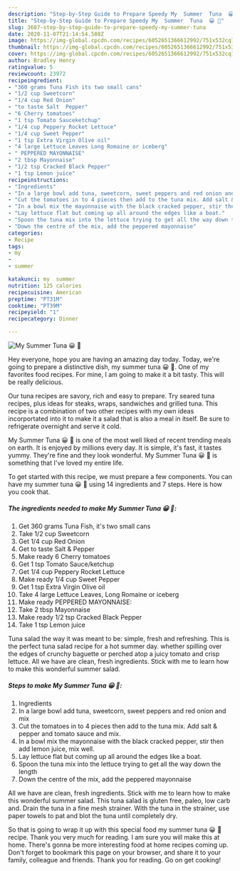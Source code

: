 ```yaml
---
description: "Step-by-Step Guide to Prepare Speedy My  Summer  Tuna  😀 💙"
title: "Step-by-Step Guide to Prepare Speedy My  Summer  Tuna  😀 💙"
slug: 3687-step-by-step-guide-to-prepare-speedy-my-summer-tuna
date: 2020-11-07T21:14:54.588Z
image: https://img-global.cpcdn.com/recipes/6052651366612992/751x532cq70/my-summer-tuna-😀-💙-recipe-main-photo.jpg
thumbnail: https://img-global.cpcdn.com/recipes/6052651366612992/751x532cq70/my-summer-tuna-😀-💙-recipe-main-photo.jpg
cover: https://img-global.cpcdn.com/recipes/6052651366612992/751x532cq70/my-summer-tuna-😀-💙-recipe-main-photo.jpg
author: Bradley Henry
ratingvalue: 5
reviewcount: 23972
recipeingredient:
- "360 grams Tuna Fish its two small cans"
- "1/2 cup Sweetcorn"
- "1/4 cup Red Onion"
- "to taste Salt  Pepper"
- "6 Cherry tomatoes"
- "1 tsp Tomato Sauceketchup"
- "1/4 cup Peppery Rocket Lettuce"
- "1/4 cup Sweet Pepper"
- "1 tsp Extra Virgin Olive oil"
- "4 large Lettuce Leaves Long Romaine or iceberg"
- " PEPPERED MAYONNAISE"
- "2 tbsp Mayonnaise"
- "1/2 tsp Cracked Black Pepper"
- "1 tsp Lemon juice"
recipeinstructions:
- "Ingredients"
- "In a large bowl add tuna, sweetcorn, sweet peppers and red onion and mix"
- "Cut the tomatoes in to 4 pieces then add to the tuna mix. Add salt &amp; pepper and tomato sauce and mix."
- "In a bowl mix the mayonnaise with the black cracked pepper, stir then add lemon juice, mix well."
- "Lay lettuce flat but coming up all around the edges like a boat."
- "Spoon the tuna mix into the lettuce trying to get all the way down the length"
- "Down the centre of the mix, add the peppered mayonnaise"
categories:
- Recipe
tags:
- my
- 
- summer

katakunci: my  summer 
nutrition: 125 calories
recipecuisine: American
preptime: "PT31M"
cooktime: "PT39M"
recipeyield: "1"
recipecategory: Dinner

---
```



![My  Summer  Tuna  😀 💙](https://img-global.cpcdn.com/recipes/6052651366612992/751x532cq70/my-summer-tuna-😀-💙-recipe-main-photo.jpg)

Hey everyone, hope you are having an amazing day today. Today, we're going to prepare a distinctive dish, my  summer  tuna  😀 💙. One of my favorites food recipes. For mine, I am going to make it a bit tasty. This will be really delicious.

Our tuna recipes are savory, rich and easy to prepare. Try seared tuna recipes, plus ideas for steaks, wraps, sandwiches and grilled tuna. This recipe is a combination of two other recipes with my own ideas incorportated into it to make it a salad that is also a meal in itself. Be sure to refrigerate overnight and serve it cold.

My  Summer  Tuna  😀 💙 is one of the most well liked of recent trending meals on earth. It is enjoyed by millions every day. It is simple, it's fast, it tastes yummy. They're fine and they look wonderful. My  Summer  Tuna  😀 💙 is something that I've loved my entire life.


To get started with this recipe, we must prepare a few components. You can have my  summer  tuna  😀 💙 using 14 ingredients and 7 steps. Here is how you cook that.

<!--inarticleads1-->

##### The ingredients needed to make My  Summer  Tuna  😀 💙:

1. Get 360 grams Tuna Fish, it&#39;s two small cans
1. Take 1/2 cup Sweetcorn
1. Get 1/4 cup Red Onion
1. Get to taste Salt &amp; Pepper
1. Make ready 6 Cherry tomatoes
1. Get 1 tsp Tomato Sauce/ketchup
1. Get 1/4 cup Peppery Rocket Lettuce
1. Make ready 1/4 cup Sweet Pepper
1. Get 1 tsp Extra Virgin Olive oil
1. Take 4 large Lettuce Leaves, Long Romaine or iceberg
1. Make ready  PEPPERED MAYONNAISE:
1. Take 2 tbsp Mayonnaise
1. Make ready 1/2 tsp Cracked Black Pepper
1. Take 1 tsp Lemon juice


Tuna salad the way it was meant to be: simple, fresh and refreshing. This is the perfect tuna salad recipe for a hot summer day. whether spilling over the edges of crunchy baguette or perched atop a juicy tomato and crisp lettuce. All we have are clean, fresh ingredients. Stick with me to learn how to make this wonderful summer salad. 

<!--inarticleads2-->

##### Steps to make My  Summer  Tuna  😀 💙:

1. Ingredients
1. In a large bowl add tuna, sweetcorn, sweet peppers and red onion and mix
1. Cut the tomatoes in to 4 pieces then add to the tuna mix. Add salt &amp; pepper and tomato sauce and mix.
1. In a bowl mix the mayonnaise with the black cracked pepper, stir then add lemon juice, mix well.
1. Lay lettuce flat but coming up all around the edges like a boat.
1. Spoon the tuna mix into the lettuce trying to get all the way down the length
1. Down the centre of the mix, add the peppered mayonnaise


All we have are clean, fresh ingredients. Stick with me to learn how to make this wonderful summer salad. This tuna salad is gluten free, paleo, low carb and. Drain the tuna in a fine mesh strainer. With the tuna in the strainer, use paper towels to pat and blot the tuna until completely dry. 

So that is going to wrap it up with this special food my  summer  tuna  😀 💙 recipe. Thank you very much for reading. I am sure you will make this at home. There's gonna be more interesting food at home recipes coming up. Don't forget to bookmark this page on your browser, and share it to your family, colleague and friends. Thank you for reading. Go on get cooking!
